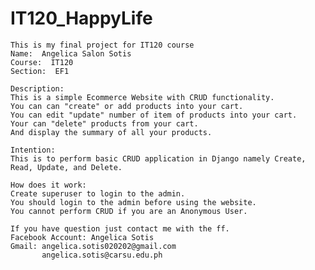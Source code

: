 # IT120_HappyLife

    This is my final project for IT120 course
    Name:  Angelica Salon Sotis
    Course:  IT120
    Section:  EF1
    
    Description: 
    This is a simple Ecommerce Website with CRUD functionality.
    You can can "create" or add products into your cart.
    You can edit "update" number of item of products into your cart.
    Your can "delete" products from your cart.
    And display the summary of all your products.
    
    Intention: 
    This is to perform basic CRUD application in Django namely Create, Read, Update, and Delete.
    
    How does it work: 
    Create superuser to login to the admin.
    You should login to the admin before using the website.
    You cannot perform CRUD if you are an Anonymous User.
    
    If you have question just contact me with the ff.
    Facebook Account: Angelica Sotis
    Gmail: angelica.sotis020202@gmail.com
           angelica.sotis@carsu.edu.ph


